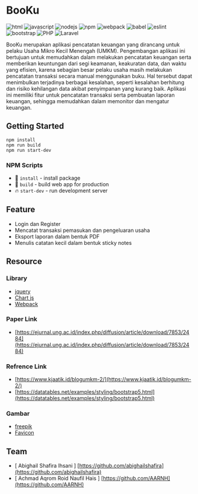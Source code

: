 # BooKu

![html](https://img.shields.io/static/v1?message=HTML&logo=html5&labelColor=5c5c5c&color=1182c3&label=%20) 
![javascript](https://img.shields.io/static/v1?message=JavaScript&logo=javascript&labelColor=5c5c5c&color=1182c3&label=%20)
![nodejs](https://img.shields.io/static/v1?message=NodeJs&logo=node.js&labelColor=5c5c5c&color=1182c3&label=%20)
![npm](https://img.shields.io/static/v1?message=npm&logo=npm&labelColor=5c5c5c&color=1182c3&label=%20)
![webpack](https://img.shields.io/static/v1?message=Webpack%204&logo=webpack&labelColor=5c5c5c&color=1182c3&label=%20)
![babel](https://img.shields.io/static/v1?message=Babel&logo=babel&labelColor=5c5c5c&color=1182c3&label=%20)
![eslint](https://img.shields.io/static/v1?message=ESLint&logo=eslint&labelColor=5c5c5c&color=1182c3&label=%20)
![bootstrap](https://img.shields.io/static/v1?message=Bootstrap%205&logo=bootstrap&labelColor=5c5c5c&color=1182c3&label=%20)
![PHP](https://img.shields.io/static/v1?message=PHP&logo=php&labelColor=5c5c5c&color=1182c3&label=%20)
![Laravel](https://img.shields.io/static/v1?message=Laravel&logo=laravel&labelColor=5c5c5c&color=1182c3&label=%20)

BooKu merupakan aplikasi pencatatan keuangan yang dirancang untuk pelaku Usaha Mikro Kecil Menengah (UMKM). Pengembangan aplikasi ini bertujuan untuk memudahkan dalam melakukan pencatatan keuangan serta memberikan keuntungan dari segi keamanan, keakuratan data, dan waktu yang efisien, karena sebagian besar pelaku usaha masih melakukan pencatatan transaksi secara manual menggunakan buku. Hal tersebut dapat menimbulkan terjadinya berbagai kesalahan, seperti kesalahan berhitung dan risiko kehilangan data akibat penyimpanan yang kurang baik. Aplikasi ini memiliki fitur untuk pencatatan transaksi serta pembuatan laporan keuangan, sehingga memudahkan dalam memonitor dan mengatur keuangan. 

## Getting Started
```
npm install
npm run build
npm run start-dev
```
### NPM Scripts
* 📱 `install` - install package 
* 🔧 `build` - build web app for production
* 🔥 `start-dev` - run development server

## Feature
* Login dan Register
* Mencatat transaksi pemasukan dan pengeluaran usaha
* Eksport laporan dalam bentuk PDF
* Menulis catatan kecil dalam bentuk sticky notes

## Resource

### Library 
- [jquery](https://api.jquery.com/)
- [Chart js](https://www.chartjs.org/)
- [Webpack](https://webpack.js.org/concepts/)

### Paper Link
- [https://ejurnal.ung.ac.id/index.php/diffusion/article/download/7853/2484](https://ejurnal.ung.ac.id/index.php/diffusion/article/download/7853/2484)

### Refrence Link
- [https://www.kjaatik.id/blogumkm-2/](https://www.kjaatik.id/blogumkm-2/)
- [https://datatables.net/examples/styling/bootstrap5.html](https://datatables.net/examples/styling/bootstrap5.html)

### Gambar
- [freepik](https://www.freepik.com/free-vector/businessman-character-avatar-isolated_6769264.htm#query=icon%20profile&position=1&from_view=search)
- [Favicon](https://www.freepik.com/free-icon/presentation_14611180.htm#page=1&query=financial&position=21&from_view=search)



## Team
* [ Abighail Shafira Ihsani ] [https://github.com/abighailshafira](https://github.com/abighailshafira)
* [ Achmad Aqrom Roid Naufil Hais ] [https://github.com/AARNH](https://github.com/AARNH)
